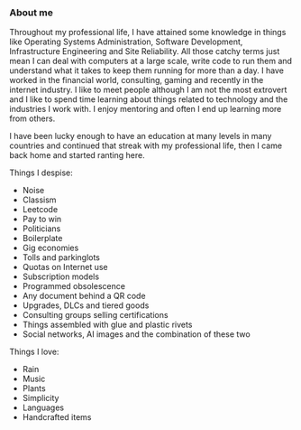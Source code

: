 ### About me

Throughout my professional life, I have attained some knowledge in things like Operating Systems Administration, Software Development, Infrastructure Engineering and Site Reliability. All those catchy terms just mean I can deal with computers at a large scale, write code to run them and understand what it takes to keep them running for more than a day.
I have worked in the financial world, consulting, gaming and recently in the internet industry. I like to meet people although I am not the most extrovert and I like to spend time learning about things related to technology and the industries I work with. I enjoy mentoring and often I end up learning more from others.

I have been lucky enough to have an education at many levels in many countries and continued that streak with my professional life, then I came back home  and started ranting here.

Things I despise:

* Noise
* Classism
* Leetcode
* Pay to win
* Politicians
* Boilerplate
* Gig economies
* Tolls and parkinglots
* Quotas on Internet use
* Subscription models
* Programmed obsolescence
* Any document behind a QR code
* Upgrades, DLCs and tiered goods
* Consulting groups selling certifications
* Things assembled with glue and plastic rivets
* Social networks, AI images and the combination of these two

Things I love:

* Rain
* Music
* Plants
* Simplicity
* Languages
* Handcrafted items
